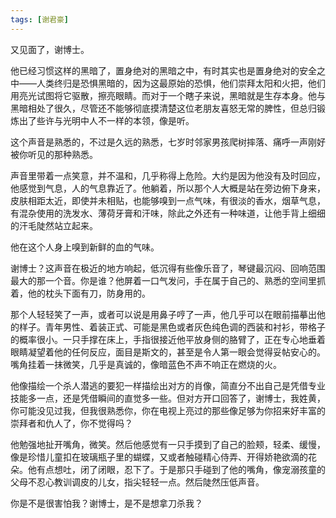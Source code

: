 ```yaml
---
tags: [谢君豪]
---
```




又见面了，谢博士。

他已经习惯这样的黑暗了，置身绝对的黑暗之中，有时其实也是置身绝对的安全之中——人类终归是恐惧黑暗的，因为这最原始的恐惧，他们崇拜太阳和火把，他们用亮光试图将它驱散，擦亮眼睛。而对于一个瞎子来说，黑暗就是生存本身。他与黑暗相处了很久，尽管还不能够彻底摸清楚这位老朋友喜怒无常的脾性，但总归锻炼出了些许与光明中人不一样的本领，像是听。

这个声音是熟悉的，不过是久远的熟悉，七岁时邻家男孩爬树摔落、痛呼一声刚好被你听见的那种熟悉。

声音里带着一点笑意，并不温和，几乎称得上危险。大约是因为他没有及时回应，他感觉到气息，人的气息靠近了。他躺着，所以那个人大概是站在旁边俯下身来，皮肤相距太近，即使并未相贴，也能够嗅到一点气味，有很淡的香水，烟草气息，有混杂使用的洗发水、薄荷牙膏和汗味，除此之外还有一种味道，让他手背上细细的汗毛陡然站立起来。

他在这个人身上嗅到新鲜的血的气味。

谢博士？这声音在极近的地方响起，低沉得有些像乐音了，琴键最沉闷、回响范围最大的那一个音。你是谁？他屏着一口气发问，手在属于自己的、熟悉的空间里抓着，他的枕头下面有刀，防身用的。

那个人轻轻笑了一声，或者可以说是用鼻子哼了一声，他几乎可以在眼前描摹出他的样子。青年男性、着装正式、可能是黑色或者灰色纯色调的西装和衬衫，带格子的概率很小。一只手撑在床上，手指很接近他平放身侧的胳臂了，正在专心地垂着眼睛凝望着他的任何反应，面目是斯文的，甚至是令人第一眼会觉得妥帖安心的。嘴角挂着一抹微笑，几乎是真诚的，像暗蓝色不声不响正在燃烧的火。

他像描绘一个杀人潜逃的要犯一样描绘出对方的肖像，简直分不出自己是凭借专业技能多一点，还是凭借瞬间的直觉多一些。但对方开口回答了，谢博士，我姓黄，你可能没见过我，但我很熟悉你，你在电视上亮过的那些像足够为你招来好丰富的崇拜者和仇人了，你不觉得吗？

他勉强地扯开嘴角，微笑。然后他感觉有一只手摸到了自己的脸颊，轻柔、缓慢，像是珍惜儿童扣在玻璃瓶子里的蝴蝶，又或者触碰精心侍弄、开得娇艳欲滴的花朵。他有点想吐，闭了闭眼，忍下了。于是那只手碰到了他的嘴角，像宠溺孩童的父母不忍心教训调皮的儿女，指尖轻轻一点。然后陡然压低声音。

你是不是很害怕我？谢博士，是不是想拿刀杀我？

